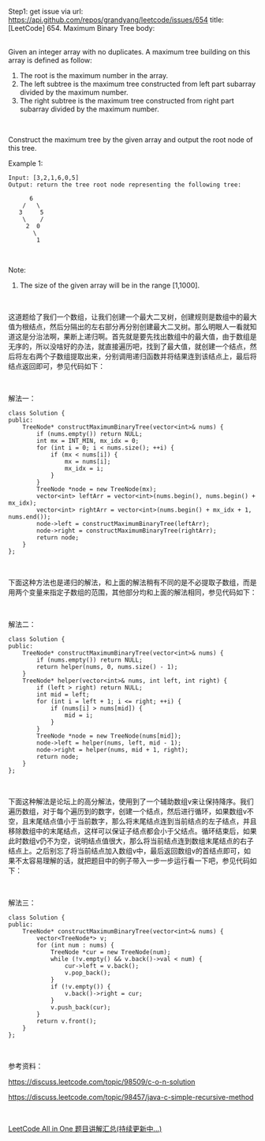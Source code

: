 Step1: get issue via url: https://api.github.com/repos/grandyang/leetcode/issues/654 
 title:[LeetCode] 654. Maximum Binary Tree 
 body:  
  

Given an integer array with no duplicates. A maximum tree building on this array is defined as follow:

  1. The root is the maximum number in the array.
  2. The left subtree is the maximum tree constructed from left part subarray divided by the maximum number.
  3. The right subtree is the maximum tree constructed from right part subarray divided by the maximum number.



 

Construct the maximum tree by the given array and output the root node of this tree.

Example 1:
    
    
    Input: [3,2,1,6,0,5]
    Output: return the tree root node representing the following tree:
    
          6
        /   \
       3     5
        \    / 
         2  0   
           \
            1
    

 

Note:

  1. The size of the given array will be in the range [1,1000].



 

这道题给了我们一个数组，让我们创建一个最大二叉树，创建规则是数组中的最大值为根结点，然后分隔出的左右部分再分别创建最大二叉树。那么明眼人一看就知道这是分治法啊，果断上递归啊。首先就是要先找出数组中的最大值，由于数组是无序的，所以没啥好的办法，就直接遍历吧，找到了最大值，就创建一个结点，然后将左右两个子数组提取出来，分别调用递归函数并将结果连到该结点上，最后将结点返回即可，参见代码如下：

 

解法一：
    
    
    class Solution {
    public:
        TreeNode* constructMaximumBinaryTree(vector<int>& nums) {
            if (nums.empty()) return NULL;
            int mx = INT_MIN, mx_idx = 0;
            for (int i = 0; i < nums.size(); ++i) {
                if (mx < nums[i]) {
                    mx = nums[i];
                    mx_idx = i;
                }
            }
            TreeNode *node = new TreeNode(mx);
            vector<int> leftArr = vector<int>(nums.begin(), nums.begin() + mx_idx);
            vector<int> rightArr = vector<int>(nums.begin() + mx_idx + 1, nums.end());
            node->left = constructMaximumBinaryTree(leftArr);
            node->right = constructMaximumBinaryTree(rightArr);
            return node;
        }
    };

 

下面这种方法也是递归的解法，和上面的解法稍有不同的是不必提取子数组，而是用两个变量来指定子数组的范围，其他部分均和上面的解法相同，参见代码如下：

 

解法二：
    
    
    class Solution {
    public:
        TreeNode* constructMaximumBinaryTree(vector<int>& nums) {
            if (nums.empty()) return NULL;
            return helper(nums, 0, nums.size() - 1);
        }
        TreeNode* helper(vector<int>& nums, int left, int right) {
            if (left > right) return NULL;
            int mid = left;
            for (int i = left + 1; i <= right; ++i) {
                if (nums[i] > nums[mid]) {
                    mid = i;
                }
            }
            TreeNode *node = new TreeNode(nums[mid]);
            node->left = helper(nums, left, mid - 1);
            node->right = helper(nums, mid + 1, right);
            return node;
        }
    };

 

下面这种解法是论坛上的高分解法，使用到了一个辅助数组v来让保持降序。我们遍历数组，对于每个遍历到的数字，创建一个结点，然后进行循环，如果数组v不空，且末尾结点值小于当前数字，那么将末尾结点连到当前结点的左子结点，并且移除数组中的末尾结点，这样可以保证子结点都会小于父结点。循环结束后，如果此时数组v仍不为空，说明结点值很大，那么将当前结点连到数组末尾结点的右子结点上。之后别忘了将当前结点加入数组v中，最后返回数组v的首结点即可，如果不太容易理解的话，就把题目中的例子带入一步一步运行看一下吧，参见代码如下：

 

解法三：
    
    
    class Solution {
    public:
        TreeNode* constructMaximumBinaryTree(vector<int>& nums) {
            vector<TreeNode*> v;
            for (int num : nums) {
                TreeNode *cur = new TreeNode(num);
                while (!v.empty() && v.back()->val < num) {
                    cur->left = v.back();
                    v.pop_back();
                }
                if (!v.empty()) {
                    v.back()->right = cur;
                }
                v.push_back(cur);
            }
            return v.front();
        }
    };

 

参考资料： 

<https://discuss.leetcode.com/topic/98509/c-o-n-solution>

<https://discuss.leetcode.com/topic/98457/java-c-simple-recursive-method>

 

[LeetCode All in One 题目讲解汇总(持续更新中...)](http://www.cnblogs.com/grandyang/p/4606334.html)
